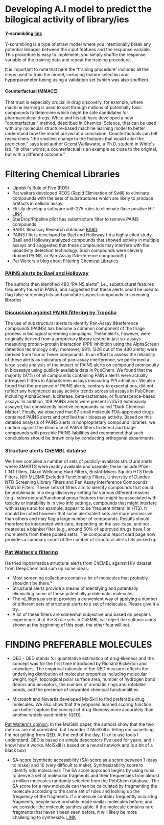 # Developing A.I model to predict the bilogical activity of library/ies

#### Y-scrambling [link](https://medium.com/analytics-vidhya/adversarial-controls-is-your-model-just-learning-noise-96f1857eb631)

Y-scrambling is a type of straw model where you intentionally break any potential linkages between the input features and the response variable. This procedure is easy to implement: you simply shuffle the response variable of the training data and repeat the training procedure.

It is important to note that here the “training procedure” includes all the steps used to train the model, including feature selection and hyperparameter tuning using a validation set (which was also shuffled).

#### Counterfactual (MMACE)

That trust is especially crucial in drug discovery, for example, where machine learning is used to sort through millions of potentially toxic compounds to determine which might be safe candidates for pharmaceutical drugs. White and his lab have developed a new "counterfactual" method, described in Chemical Science, that can be used with any molecular structure-based machine learning model to better understand how the model arrived at a conclusion. Counterfactuals can tell researchers "the smallest change to the features that would alter the prediction," says lead author Geemi Wellawatte, a Ph.D. student in White's lab. "In other words, a counterfactual is an example as close to the original, but with a different outcome."

# Filtering Chemical Libraries


* Lipniski's Rule of Five (RO5)
* Pat walters developed REOS (Rapid Elimination of Swill) to eliminate compounds with the sets of substructures which are likely to produce artifacts in cellular assay.
* Eli Lily develop a software with 275 rules to eliminate flase positive HIT [LINK](https://github.com/IanAWatson/Lilly-Medchem-Rules)
* StarDrop/Pipeline pilot has substructure filter to remove PAINS compounds 
* BARD: Bioassay Research database [BARD](http://bard.nih.gov)
* PAINS filters developed by Bael and Holloway (In a highly cited study, Baell and Holloway analyzed compounds that showed activity in multiple assays and
suggested that these compounds may interfere with the bioactivity detection technology. Such compounds were cleverly dubbed PAINS, or Pan-Assay INterference compoundS.)
* Pat Walters's blog about [Filtering Chemical Libraries](http://practicalcheminformatics.blogspot.com/2018/08/filtering-chemical-libraries.html)

### [PAINS alerts by Bael and Holloway ](http://medicinal-chemistry.org/files/aldrich/PAINs.pdf)
The authors then identified 480 “PAINS alerts”, i.e., substructural features frequently found in PAINS, and suggested that these alerts could be used to flag false screening hits and annotate suspect compounds in screening libraries

### [Discussion against PAINS filtering by Tropsha](https://pubs.acs.org/doi/pdf/10.1021/acs.jcim.6b00465)
The use of substructural alerts to identify Pan-Assay INterference compoundS (PAINS) has become a common component of the triage process in
biological screening campaigns. These alerts, however, were originally derived from a proprietary library tested in just six assays measuring protein−protein interaction (PPI) inhibition using the AlphaScreen detection technology only; moreover, 68% (328 out of the 480 alerts) were derived from four or fewer compounds. In an effort to assess the reliability of these alerts as indicators of pan-assay interference, we performed a large-scale analysis of the impact of PAINS alerts on compound promiscuity in bioassays using publicly available data in PubChem. We found that the majority (97%) of all compounds containing PAINS alerts were actually infrequent hitters in AlphaScreen assays measuring PPI inhibition. We also found that the presence of PAINS alerts, contrary to expectations, did not reflect any heightened assay activity trends across all assays in PubChem including AlphaScreen, luciferase, beta-lactamase, or fluorescence-based assays. In addition, 109 PAINS alerts were present in 3570 extensively assayed, but consistently inactive compounds called "Dark Chemical Matter". Finally, we observed that 87 small molecule FDA-approved drugs contained
PAINS alerts and profiled their bioassay activity. Based on this detailed analysis of PAINS alerts in nonproprietary compound libraries, we caution against the blind use of PAINS filters to detect and triage compounds with possible PAINS liabilities and recommend that such conclusions should be drawn only by conducting orthogonal experiments.

### Structure alerts ChEMBL databse

We have compiled a number of sets of publicly-available structural alerts where SMARTS were readily available and useable; these include Pfizer LINT filters, Glaxo Wellcome Hard Filters, Bristol-Myers Squibb HTS Deck Filters, NIH MLSMR Excluded Functionality Filters, University of Dundee NTD Screening Library Filters and Pan Assay Interference Compounds (PAINS) Filters. These sets of filters aim to identify compounds that could be problematic in a drug-discovery setting for various different reasons (e.g., substructural/functional group features that might be associated with toxicity or instability in in vivo info settings, compounds that might interfere with assays and for example, appear to be 'frequent hitters' in HTS). It should be noted however that some alerts/alert sets are more permissive than others and may flag a large number of compounds. Results should therefore be interpreted with care, depending on the use-case, and not treated as a blanket filter (e.g., around 50% of approved drugs have 1 or more alerts from these pooled sets). The compound report card page now provides a summary count of the number of structural alerts hits picked up.

### [Pat Walters's filtering](https://github.com/PatWalters/rd_filters)

He tried Inpharmatica structural alerts from ChEMBL against HIV dataset from DeepChem and sum up some ideas:
* Most screening collections contain a lot of molecules that probably shouldn't be there.*
* Structural alerts provide a means of identifying and potentially eliminating some of these potentially problematic molecules.
* The rd_filters.py script provides a convenient way of applying a number of different sets of structural alerts to a set of molecules. Please give it a try. 
* A lot of these filters are somewhat subjective and based on people's experience.  4 of the 8 rule sets in ChEMBL will reject the sulfonic acids shown at the beginning of this post, the other four will not.

# FINDING PREFERABLE MOLECULES
* QED - QED stands for quantitative estimation of drug-likeness and the concept was for the first time introduced by Richard Bickerton and coworkers. The empirical rationale of the QED measure reflects the underlying distribution of molecular properties including molecular weight, logP, topological polar surface area, number of hydrogen bond donors and acceptors, the number of aromatic rings and rotatable bonds, and the presence of unwanted chemical functionalities.

* Microsoft and Novartis developed MolSkill to find preferable drug molecules: We also show that the proposed learned scoring function can better capture the concept of drug-likeness more accurately than another widely used metric (QED).

[Pat Walters's opinion](http://practicalcheminformatics.blogspot.com/2023/04/getting-inside-mind-of-medicinal.html): In the MolSkill paper, the authors show that the two metrics are not correlated, but I wonder if MolSkill is telling me something I'm not getting from QED.  At the end of the day, I like to use tools I understand. QED is based on simple descriptors I've used for years, and I know how it works.  MolSkill is based on a neural network and is a bit of a black box)

* SA-score (synthetic accessibility (SA) score as a score between 1 (easy to make) and 10 (very difficult to make), Synthesizability score to identify odd molecules): The SA score approach begins by using rules to derive a set of molecular fragments and their frequencies from almost a million molecules randomly selected from the PubChem database.  The SA score for a new molecule can then be calculated by fragmenting the molecule according to the same set of rules and looking up the frequency of the fragments.  If a molecule contains frequently occurring fragments, people have probably made similar molecules before, and we consider the molecule synthesizable.  If the molecule contains rare fragments that haven't been seen before, it will likely be more challenging to synthesize. [LINK](https://jcheminf.biomedcentral.com/articles/10.1186/1758-2946-1-8)






